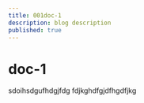 ```yaml
---
title: 001doc-1
description: blog description
published: true
---
```


# doc-1

sdoihsdgufhdgjfdg fdjkghdfgjdfhgdfjkg